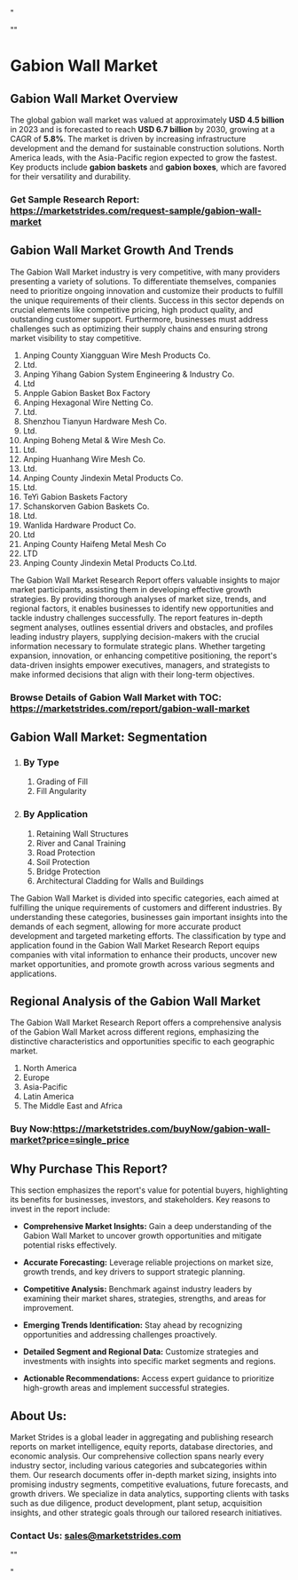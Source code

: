 <p>"</p>
<p>""</p>
<h1>Gabion Wall Market</h1>
<h2>Gabion Wall Market Overview</h2>
<p>The global gabion wall market was valued at approximately <strong>USD 4.5 billion</strong> in 2023 and is forecasted to reach <strong>USD 6.7 billion</strong> by 2030, growing at a CAGR of <strong>5.8%</strong>. The market is driven by increasing infrastructure development and the demand for sustainable construction solutions. North America leads, with the Asia-Pacific region expected to grow the fastest. Key products include <strong>gabion baskets</strong> and <strong>gabion boxes</strong>, which are favored for their versatility and durability.&nbsp;</p>
<h3><strong>Get Sample Research Report:</strong> <a href="https://marketstrides.com/request-sample/gabion-wall-market">https://marketstrides.com/request-sample/gabion-wall-market</a></h3>
<h2>Gabion Wall Market Growth And Trends</h2>
<p>The Gabion Wall Market industry is very competitive, with many providers presenting a variety of solutions. To differentiate themselves, companies need to prioritize ongoing innovation and customize their products to fulfill the unique requirements of their clients. Success in this sector depends on crucial elements like competitive pricing, high product quality, and outstanding customer support. Furthermore, businesses must address challenges such as optimizing their supply chains and ensuring strong market visibility to stay competitive.</p>
<ol>
<li>Anping County Xiangguan Wire Mesh Products Co.</li>
<li>Ltd.</li>
<li>Anping Yihang Gabion System Engineering &amp; Industry Co.</li>
<li>Ltd</li>
<li>Anpple Gabion Basket Box Factory</li>
<li>Anping Hexagonal Wire Netting Co.</li>
<li>Ltd.</li>
<li>Shenzhou Tianyun Hardware Mesh Co.</li>
<li>Ltd.</li>
<li>Anping Boheng Metal &amp; Wire Mesh Co.</li>
<li>Ltd.</li>
<li>Anping Huanhang Wire Mesh Co.</li>
<li>Ltd.</li>
<li>Anping County Jindexin Metal Products Co.</li>
<li>Ltd.</li>
<li>TeYi Gabion Baskets Factory</li>
<li>Schanskorven Gabion Baskets Co.</li>
<li>Ltd.</li>
<li>Wanlida Hardware Product Co.</li>
<li>Ltd</li>
<li>Anping County Haifeng Metal Mesh Co</li>
<li>LTD</li>
<li>Anping County Jindexin Metal Products Co.Ltd.</li>
</ol>
<p>The Gabion Wall Market Research Report offers valuable insights to major market participants, assisting them in developing effective growth strategies. By providing thorough analyses of market size, trends, and regional factors, it enables businesses to identify new opportunities and tackle industry challenges successfully. The report features in-depth segment analyses, outlines essential drivers and obstacles, and profiles leading industry players, supplying decision-makers with the crucial information necessary to formulate strategic plans. Whether targeting expansion, innovation, or enhancing competitive positioning, the report's data-driven insights empower executives, managers, and strategists to make informed decisions that align with their long-term objectives.</p>
<h3><strong>Browse Details of Gabion Wall Market with TOC:</strong> <a href="https://marketstrides.com/report/gabion-wall-market">https://marketstrides.com/report/gabion-wall-market</a></h3>
<h2>Gabion Wall Market: Segmentation</h2>
<ol>
<li>
<h3>By Type</h3>
<ol>
<li>Grading of Fill</li>
<li>Fill Angularity</li>
</ol>
</li>
<li>
<h3>By Application</h3>
<ol>
<li>Retaining Wall Structures</li>
<li>River and Canal Training</li>
<li>Road Protection</li>
<li>Soil Protection</li>
<li>Bridge Protection</li>
<li>Architectural Cladding for Walls and Buildings</li>
</ol>
</li>
</ol>
<p>The Gabion Wall Market is divided into specific categories, each aimed at fulfilling the unique requirements of customers and different industries. By understanding these categories, businesses gain important insights into the demands of each segment, allowing for more accurate product development and targeted marketing efforts. The classification by type and application found in the Gabion Wall Market Research Report equips companies with vital information to enhance their products, uncover new market opportunities, and promote growth across various segments and applications.</p>
<h2>Regional Analysis of the Gabion Wall Market</h2>
<p>The Gabion Wall Market Research Report offers a comprehensive analysis of the Gabion Wall Market across different regions, emphasizing the distinctive characteristics and opportunities specific to each geographic market.</p>
<ol>
<li>North America</li>
<li>Europe</li>
<li>Asia-Pacific</li>
<li>Latin America</li>
<li>The Middle East and Africa</li>
</ol>
<h3><strong>Buy Now:<a href="https://marketstrides.com/buyNow/gabion-wall-market?price=single_price">https://marketstrides.com/buyNow/gabion-wall-market?price=single_price</a></strong></h3>
<h2>Why Purchase This Report?</h2>
<p>This section emphasizes the report's value for potential buyers, highlighting its benefits for businesses, investors, and stakeholders. Key reasons to invest in the report include:</p>
<ul>
<li><strong>Comprehensive Market Insights:</strong> Gain a deep understanding of the Gabion Wall Market to uncover growth opportunities and mitigate potential risks effectively.</li>
</ul>
<ul>
<li><strong>Accurate Forecasting:</strong> Leverage reliable projections on market size, growth trends, and key drivers to support strategic planning.</li>
</ul>
<ul>
<li><strong>Competitive Analysis:</strong> Benchmark against industry leaders by examining their market shares, strategies, strengths, and areas for improvement.</li>
</ul>
<ul>
<li><strong>Emerging Trends Identification:</strong> Stay ahead by recognizing opportunities and addressing challenges proactively.</li>
</ul>
<ul>
<li><strong>Detailed Segment and Regional Data:</strong> Customize strategies and investments with insights into specific market segments and regions.</li>
</ul>
<ul>
<li><strong>Actionable Recommendations:</strong> Access expert guidance to prioritize high-growth areas and implement successful strategies.</li>
</ul>
<h2>About Us:</h2>
<p>Market Strides is a global leader in aggregating and publishing research reports on market intelligence, equity reports, database directories, and economic analysis. Our comprehensive collection spans nearly every industry sector, including various categories and subcategories within them. Our research documents offer in-depth market sizing, insights into promising industry segments, competitive evaluations, future forecasts, and growth drivers. We specialize in data analytics, supporting clients with tasks such as due diligence, product development, plant setup, acquisition insights, and other strategic goals through our tailored research initiatives.</p>
<h3><strong>Contact Us: <a href="mailto:sales@marketstrides.com">sales@marketstrides.com</a></strong></h3>
<p>""</p>
<p>"</p>
